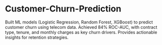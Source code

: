 # Customer-Churn-Prediction
Built ML models (Logistic Regression, Random Forest, XGBoost) to predict customer churn using telecom data. Achieved 84% ROC-AUC, with contract type, tenure, and monthly charges as key churn drivers. Provides actionable insights for retention strategies.
